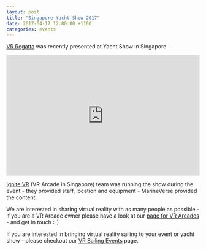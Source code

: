 ```yaml
---
layout: post
title: "Singapore Yacht Show 2017"
date: 2017-04-17 12:00:00 +1100
categories: events
---
```


[VR Regatta](http://store.steampowered.com/app/468240) was recently presented at Yacht Show in Singapore.

<iframe width="100%" height="315" src="https://www.youtube.com/embed/lweYrQ_uW9E?rel=0&amp;showinfo=0" frameborder="0" allowfullscreen></iframe>

<!--more-->

[Ignite VR](http://ignite-vr.com/) (VR Arcade in Singapore) team was running the show during the event - they provided staff, location and equipment - MarineVerse provided the content.

We are interested in sharing virtual reality with as many people as possible - if you are a VR Arcade owner please have a look at our [page for VR Arcades](https://www.marineverse.com/vr-arcades) - and get in touch :-)

If you are interested in bringing virtual reality sailing to your event or yacht show - please checkout our [VR Sailing Events](https://www.marineverse.com/events) page.

